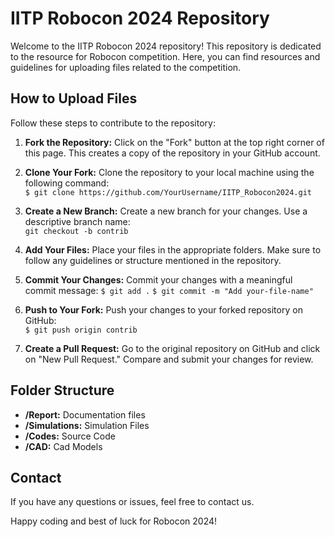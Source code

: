 # IITP Robocon 2024 Repository

Welcome to the IITP Robocon 2024 repository! This repository is dedicated to the resource for Robocon competition. Here, you can find resources and guidelines for uploading files related to the competition.

## How to Upload Files

Follow these steps to contribute to the repository:

1. **Fork the Repository:**
   Click on the "Fork" button at the top right corner of this page. This creates a copy of the repository in your GitHub account.

2. **Clone Your Fork:**
   Clone the repository to your local machine using the following command:\
   `$ git clone https://github.com/YourUsername/IITP_Robocon2024.git`

3. **Create a New Branch:**
   Create a new branch for your changes. Use a descriptive branch name:\
   `git checkout -b contrib`

4. **Add Your Files:**
   Place your files in the appropriate folders. Make sure to follow any guidelines or structure mentioned in the repository.

5. **Commit Your Changes:**
   Commit your changes with a meaningful commit message:
   `$ git add .`
   `$ git commit -m "Add your-file-name"`

6. **Push to Your Fork:**
   Push your changes to your forked repository on GitHub:\
   `$ git push origin contrib`

7. **Create a Pull Request:**
   Go to the original repository on GitHub and click on "New Pull Request." Compare and submit your changes for review.

## Folder Structure

- **/Report:** Documentation files
- **/Simulations:** Simulation Files
- **/Codes:** Source Code
- **/CAD:** Cad Models

## Contact

If you have any questions or issues, feel free to contact us.

Happy coding and best of luck for Robocon 2024!
